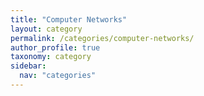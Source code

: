 ```yaml
---
title: "Computer Networks"
layout: category
permalink: /categories/computer-networks/
author_profile: true
taxonomy: category
sidebar:
  nav: "categories"
---
```

